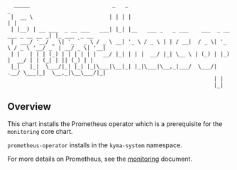 ```
  _____                          _   _                                                 _
 |  __ \                        | | | |                                               | |
 | |__) | __ ___  _ __ ___   ___| |_| |__   ___ _   _ ___    ___  _ __   ___ _ __ __ _| |_ ___  _ __
 |  ___/ '__/ _ \| '_ ` _ \ / _ \ __| '_ \ / _ \ | | / __|  / _ \| '_ \ / _ \ '__/ _` | __/ _ \| '__|
 | |   | | | (_) | | | | | |  __/ |_| | | |  __/ |_| \__ \ | (_) | |_) |  __/ | | (_| | || (_) | |
 |_|   |_|  \___/|_| |_| |_|\___|\__|_| |_|\___|\__,_|___/  \___/| .__/ \___|_|  \__,_|\__\___/|_|
                                                                 | |
                                                                 |_|
```

## Overview

This chart installs the Prometheus operator which is a prerequisite for the `monitoring` core chart.

`prometheus-operator` installs in the `kyma-system` namespace.

For more details on Prometheus, see the [monitoring](../core/charts/monitoring/README.md) document.
